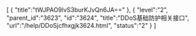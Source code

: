 [
	{
		"title":"tWJPAO9lvS3burKJvQn6JA=="
	},
	{
		"level":"2",
		"parent_id":"3623",
		"id":"3624",
		"title":"DDoS基础防护相关接口",
		"url":"/help/DDoSjcfhxgjk3624.html",
		"status":"2"
	}
]